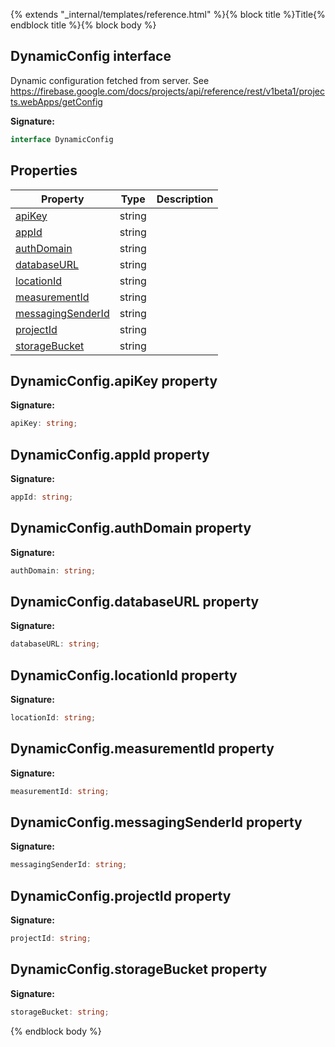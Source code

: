 {% extends "_internal/templates/reference.html" %}{% block title %}Title{% endblock title %}{% block body %}
## DynamicConfig interface

Dynamic configuration fetched from server. See https://firebase.google.com/docs/projects/api/reference/rest/v1beta1/projects.webApps/getConfig

<b>Signature:</b>

```typescript
interface DynamicConfig 
```

## Properties

|  Property | Type | Description |
|  --- | --- | --- |
|  [apiKey](./analytics-types.dynamicconfig.md#dynamicconfigapikey_property) | string |  |
|  [appId](./analytics-types.dynamicconfig.md#dynamicconfigappid_property) | string |  |
|  [authDomain](./analytics-types.dynamicconfig.md#dynamicconfigauthdomain_property) | string |  |
|  [databaseURL](./analytics-types.dynamicconfig.md#dynamicconfigdatabaseurl_property) | string |  |
|  [locationId](./analytics-types.dynamicconfig.md#dynamicconfiglocationid_property) | string |  |
|  [measurementId](./analytics-types.dynamicconfig.md#dynamicconfigmeasurementid_property) | string |  |
|  [messagingSenderId](./analytics-types.dynamicconfig.md#dynamicconfigmessagingsenderid_property) | string |  |
|  [projectId](./analytics-types.dynamicconfig.md#dynamicconfigprojectid_property) | string |  |
|  [storageBucket](./analytics-types.dynamicconfig.md#dynamicconfigstoragebucket_property) | string |  |

## DynamicConfig.apiKey property

<b>Signature:</b>

```typescript
apiKey: string;
```

## DynamicConfig.appId property

<b>Signature:</b>

```typescript
appId: string;
```

## DynamicConfig.authDomain property

<b>Signature:</b>

```typescript
authDomain: string;
```

## DynamicConfig.databaseURL property

<b>Signature:</b>

```typescript
databaseURL: string;
```

## DynamicConfig.locationId property

<b>Signature:</b>

```typescript
locationId: string;
```

## DynamicConfig.measurementId property

<b>Signature:</b>

```typescript
measurementId: string;
```

## DynamicConfig.messagingSenderId property

<b>Signature:</b>

```typescript
messagingSenderId: string;
```

## DynamicConfig.projectId property

<b>Signature:</b>

```typescript
projectId: string;
```

## DynamicConfig.storageBucket property

<b>Signature:</b>

```typescript
storageBucket: string;
```
{% endblock body %}
